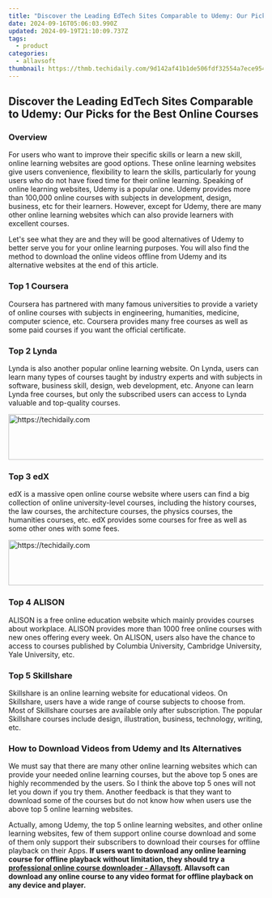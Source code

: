 ```yaml
---
title: "Discover the Leading EdTech Sites Comparable to Udemy: Our Picks for the Best Online Courses"
date: 2024-09-16T05:06:03.990Z
updated: 2024-09-19T21:10:09.737Z
tags:
  - product
categories:
  - allavsoft
thumbnail: https://thmb.techidaily.com/9d142af41b1de506fdf32554a7ece9543f1d4a28af80d8f0d84551be03cece22.jpg
---
```


## Discover the Leading EdTech Sites Comparable to Udemy: Our Picks for the Best Online Courses

### Overview

For users who want to improve their specific skills or learn a new skill, online learning websites are good options. These online learning websites give users convenience, flexibility to learn the skills, particularly for young users who do not have fixed time for their online learning. Speaking of online learning websites, Udemy is a popular one. Udemy provides more than 100,000 online courses with subjects in development, design, business, etc for their learners. However, except for Udemy, there are many other online learning websites which can also provide learners with excellent courses.

Let's see what they are and they will be good alternatives of Udemy to better serve you for your online learning purposes. You will also find the method to download the online videos offline from Udemy and its alternative websites at the end of this article.

### Top 1 Coursera

Coursera has partnered with many famous universities to provide a variety of online courses with subjects in engineering, humanities, medicine, computer science, etc. Coursera provides many free courses as well as some paid courses if you want the official certificate.

### Top 2 Lynda

Lynda is also another popular online learning website. On Lynda, users can learn many types of courses taught by industry experts and with subjects in software, business skill, design, web development, etc. Anyone can learn Lynda free courses, but only the subscribed users can access to Lynda valuable and top-quality courses.

<!-- affiliate ads begin -->
<a href="https://imp.i357552.net/c/5597632/857869/11832" target="_top" id="857869">
  <img src="//a.impactradius-go.com/display-ad/11832-857869" border="0" alt="https://techidaily.com" width="728" height="90"/>
</a>
<img height="0" width="0" src="https://imp.i357552.net/i/5597632/857869/11832" style="position:absolute;visibility:hidden;" border="0" />
<!-- affiliate ads end -->

### Top 3 edX

edX is a massive open online course website where users can find a big collection of online university-level courses, including the history courses, the law courses, the architecture courses, the physics courses, the humanities courses, etc. edX provides some courses for free as well as some other ones with some fees.

<!-- affiliate ads begin -->
<a href="https://25home.pxf.io/c/5597632/2148650/16836" target="_top" id="2148650">
  <img src="//a.impactradius-go.com/display-ad/16836-2148650" border="0" alt="https://techidaily.com" width="728" height="90"/>
</a>
<img height="0" width="0" src="https://25home.pxf.io/i/5597632/2148650/16836" style="position:absolute;visibility:hidden;" border="0" />
<!-- affiliate ads end -->

### Top 4 ALISON

ALISON is a free online education website which mainly provides courses about workplace. ALISON provides more than 1000 free online courses with new ones offering every week. On ALISON, users also have the chance to access to courses published by Columbia University, Cambridge University, Yale University, etc.

### Top 5 Skillshare

Skillshare is an online learning website for educational videos. On Skillshare, users have a wide range of course subjects to choose from. Most of Skillshare courses are available only after subscription. The popular Skillshare courses include design, illustration, business, technology, writing, etc.

### How to Download Videos from Udemy and Its Alternatives

We must say that there are many other online learning websites which can provide your needed online learning courses, but the above top 5 ones are highly recommended by the users. So I think the above top 5 ones will not let you down if you try them. Another feedback is that they want to download some of the courses but do not know how when users use the above top 5 online learning websites.

Actually, among Udemy, the top 5 online learning websites, and other online learning websites, few of them support online course download and some of them only support their subscribers to download their courses for offline playback on their Apps. **If users want to download any online learning course for offline playback without limitation, they should try a [professional online course downloader - Allavsoft](https://tools.techidaily.com/allavsoft/products/). Allavsoft can download any online course to any video format for offline playback on any device and player.**

<ins class="adsbygoogle"
     style="display:block"
     data-ad-format="autorelaxed"
     data-ad-client="ca-pub-7571918770474297"
     data-ad-slot="1223367746"></ins>

<ins class="adsbygoogle"
     style="display:block"
     data-ad-client="ca-pub-7571918770474297"
     data-ad-slot="8358498916"
     data-ad-format="auto"
     data-full-width-responsive="true"></ins>
